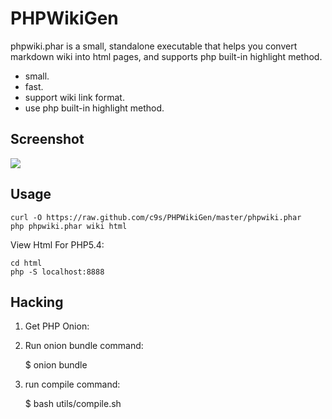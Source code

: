 PHPWikiGen
==========

phpwiki.phar is a small, standalone executable that helps you convert markdown wiki into html pages,
and supports php built-in highlight method.

* small.
* fast.
* support wiki link format.
* use php built-in highlight method.

Screenshot
----------

<img src="http://cloud.github.com/downloads/c9s/PHPWikiGen/Screen%20Shot%202012-03-19%20at%20%E4%B8%8B%E5%8D%8812.59.32.png"/>


Usage
-----

    curl -O https://raw.github.com/c9s/PHPWikiGen/master/phpwiki.phar
    php phpwiki.phar wiki html

View Html For PHP5.4:

    cd html
    php -S localhost:8888


Hacking
-------

1. Get PHP Onion:

2. Run onion bundle command:

    $ onion bundle

3. run compile command:

    $ bash utils/compile.sh

